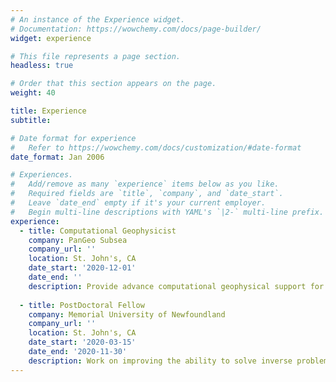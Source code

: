 ```yaml
---
# An instance of the Experience widget.
# Documentation: https://wowchemy.com/docs/page-builder/
widget: experience

# This file represents a page section.
headless: true

# Order that this section appears on the page.
weight: 40

title: Experience
subtitle:

# Date format for experience
#   Refer to https://wowchemy.com/docs/customization/#date-format
date_format: Jan 2006

# Experiences.
#   Add/remove as many `experience` items below as you like.
#   Required fields are `title`, `company`, and `date_start`.
#   Leave `date_end` empty if it's your current employer.
#   Begin multi-line descriptions with YAML's `|2-` multi-line prefix.
experience:
  - title: Computational Geophysicist
    company: PanGeo Subsea
    company_url: ''
    location: St. John's, CA
    date_start: '2020-12-01'
    date_end: ''
    description: Provide advance computational geophysical support for ongoing data processing and software related projects.
        
  - title: PostDoctoral Fellow
    company: Memorial University of Newfoundland
    company_url: ''
    location: St. John's, CA
    date_start: '2020-03-15'
    date_end: '2020-11-30'
    description: Work on improving the ability to solve inverse problems in small sub-domains of a region of interest by investigating whether algorithms can be sped up through the incorporation of machine learning techniques.
---
```

